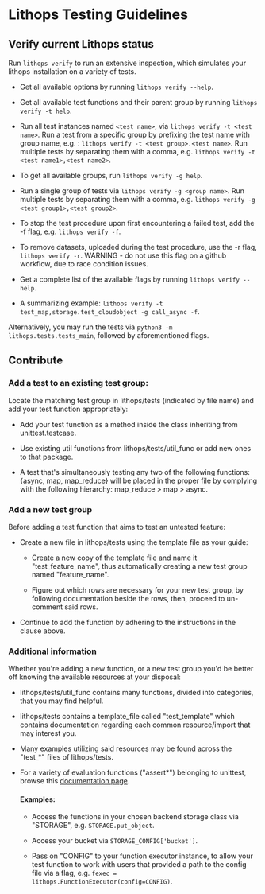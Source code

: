 # Lithops Testing Guidelines

## Verify current Lithops status

Run `lithops verify` to run an extensive inspection, which simulates your lithops installation on a variety of tests.

 - Get all available options by running `lithops verify --help`.
 
 - Get all available test functions and their parent group by running `lithops verify -t help`. 
 
 - Run all test instances named `<test name>`, via `lithops verify -t <test name>`.
   Run a test from a specific group by prefixing the test name with group name, e.g. : `lithops verify -t <test group>.<test name>`.
   Run multiple tests by separating them with a comma, e.g. `lithops verify -t <test name1>,<test name2>`.
 
 - To get all available groups, run `lithops verify -g help`.
 
 - Run a single group of tests via `lithops verify -g <group name>`.
   Run multiple tests by separating them with a comma, e.g. `lithops verify -g <test group1>,<test group2>`.
 
 - To stop the test procedure upon first encountering a failed test, add the -f flag, e.g. `lithops verify -f`.
 
 - To remove datasets, uploaded during the test procedure, use the -r flag, `lithops verify -r`.
   WARNING - do not use this flag on a github workflow, due to race condition issues. 
 
 - Get a complete list of the available flags by running `lithops verify --help`.
 
 - A summarizing example: `lithops verify -t test_map,storage.test_cloudobject -g call_async -f`.
   
Alternatively, you may run the tests via `python3 -m lithops.tests.tests_main`, followed by aforementioned flags.   

## Contribute

### Add a test to an existing test group:

Locate the matching test group in lithops/tests (indicated by file name) and add your test function appropriately:
 - Add your test function as a method inside the class inheriting from unittest.testcase. 
 
 - Use existing util functions from lithops/tests/util_func or add new ones to that package. 
 
 - A test that's simultaneously testing any two of the following functions: {async, map, map_reduce} 
   will be placed in the proper file by complying with the following hierarchy: map_reduce > map > async.

### Add a new test group

Before adding a test function that aims to test an untested feature:  
 - Create a new file in lithops/tests using the template file as your guide:

    - Create a new copy of the template file and name it "test_feature_name", thus automatically creating a new test group named "feature_name". 
    
    - Figure out which rows are necessary for your new test group, by following documentation 
      beside the rows, then, proceed to un-comment said rows.
      
 - Continue to add the function by adhering to the instructions in the clause above.


### Additional information

Whether you're adding a new function, or a new test group you'd be better off knowing the available resources at your disposal:

 - lithops/tests/util_func contains many functions, divided into categories, that you may find helpful.

 - lithops/tests contains a template_file called "test_template" which contains documentation regarding each common resource/import that may interest you.
 
 - Many examples utilizing said resources may be found across the "test_*" files of lithops/tests.
 
 - For a variety of evaluation functions ("assert*") belonging to unittest, browse this [documentation page](https://docs.python.org/3/library/unittest.html).

   #### Examples:
    
    - Access the functions in your chosen backend storage class via "STORAGE", e.g. `STORAGE.put_object`.
    
    - Access your bucket via `STORAGE_CONFIG['bucket']`.
    
    - Pass on "CONFIG" to your function executor instance, to allow your test function to work with users that
      provided a path to the config file via a flag, e.g. `fexec = lithops.FunctionExecutor(config=CONFIG)`. 
      